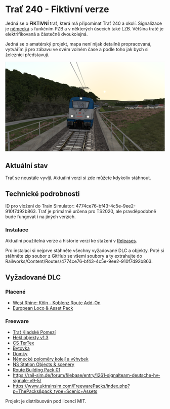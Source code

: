 # Trať 240 - Fiktivní verze

Jedná se o **FIKTIVNÍ** trať, která má připomínat Trať 240 a okolí. Signalizace je [německá](https://en.wikipedia.org/wiki/German_railway_signalling) s funkčním PZB a v některých úsecích také LZB. Většina tratě je elektrifikovaná a částečně dvoukolejná.

Jedná se o amatérský projekt, mapa není nijak detailně propracovaná, vytvářím ji pro zábavu ve svém volném čase a podle toho jak bych si železnici představuji.

![alt text](https://raw.githubusercontent.com/MasterPK/Trat-240/master/screenshot.png)

## Aktuální stav

Trať se neustále vyvíjí. Aktuální verzi si zde můžete kdykoliv stáhnout.

## Technické podrobnosti

ID pro vložení do Train Simulator: 4774ce76-bf43-4c5e-9ee2-910f7d92b863.
Trať je primárně určena pro TS2020, ale pravděpodobně bude fungovat i na jiných verzích.

### Instalace

Aktuální použitelná verze a historie verzí ke stažení v [Releases](https://github.com/MasterPK/Trat-240/releases).

Pro instalaci si nejprve stáhněte všechny vyžadované DLC a objekty. Poté si stáhněte zip soubor z GitHub se všemi soubory a ty extrahujte do Railworks/Content/Routes/4774ce76-bf43-4c5e-9ee2-910f7d92b863.

## Vyžadované DLC

### Placené
- [West Rhine: Köln - Koblenz Route Add-On]( https://store.steampowered.com/app/277739/Train_Simulator_West_Rhine_Kln__Koblenz_Route_AddOn/)
- [European Loco & Asset Pack]( https://store.steampowered.com/app/208300/Train_Simulator_European_Loco__Asset_Pack/?l=czech)

### Freeware

- [Trať Kladské Pomezí](https://railsimulator.simtrains.eu/viewtopic.php?t=1578)
- [Hekl objekty v1.3](http://modely-msts.cz/RW/HeklObjekty.rar)
- [CS TerTex](http://modely-msts.cz/RW/CS_TerTex.rar)
- [Bytovka](http://modely-msts.cz/RW/bytovka.rar)
- [Domky](http://modely-msts.cz/RW/domy.rar)
- [Německé poloměry kolejí a výhybek](https://rail-sim.de/forum/wsif/index.php/Entry/2881-Deutsche-Gleis-und-Weichenradien/)
- [NS Station Objects & scenery](https://www.christrains.com/en/ts_scenery.html)
- [Route Building Pack 01](https://www.dpsimulation.org.uk/scenery.html)
- https://rail-sim.de/forum/filebase/entry/1261-signalteam-deutsche-hv-signale-v9-5/
- https://www.uktrainsim.com/FreewarePacks/index.php?p=ThePacks&pack_type=Scenic+Assets


Projekt je distribuován pod licencí MIT.
